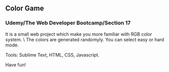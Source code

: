 ## Color Game
### Udemy/The Web Developer Bootcamp/Section 17
It is a small web project which make you more familiar with RGB color system. \\
  The colors are generated randomyly. You can select easy or hard mode.
  
Tools: Sublime Text, HTML, CSS, Javascript.

Have fun!
